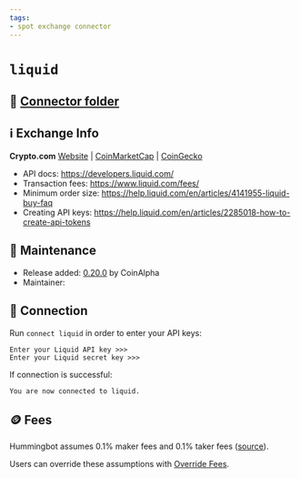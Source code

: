 ```yaml
---
tags:
- spot exchange connector
---
```


# `liquid`

## 📁 [Connector folder](https://github.com/CoinAlpha/hummingbot/tree/master/hummingbot/connector/exchange/liquid)

## ℹ️ Exchange Info

**Crypto.com** 
[Website](https://www.liquid.com/) | [CoinMarketCap](https://coinmarketcap.com/exchanges/liquid/) | [CoinGecko](https://www.coingecko.com/en/exchanges/liquid)

* API docs: https://developers.liquid.com/
* Transaction fees: https://www.liquid.com/fees/
* Minimum order size: https://help.liquid.com/en/articles/4141955-liquid-buy-faq
* Creating API keys: https://help.liquid.com/en/articles/2285018-how-to-create-api-tokens

## 👷 Maintenance

* Release added: [0.20.0](/release-notes/0.20.0/) by CoinAlpha
* Maintainer: 

## 🔑 Connection

Run `connect liquid` in order to enter your API keys:
 
```
Enter your Liquid API key >>>
Enter your Liquid secret key >>>
```

If connection is successful:
```
You are now connected to liquid.
```

## 🪙 Fees

Hummingbot assumes 0.1% maker fees and 0.1% taker fees ([source](https://github.com/CoinAlpha/hummingbot/blob/master/hummingbot/connector/exchange/liquid/liquid_utils.py#L8)).

Users can override these assumptions with [Override Fees](/global-configs/override-fees/).

